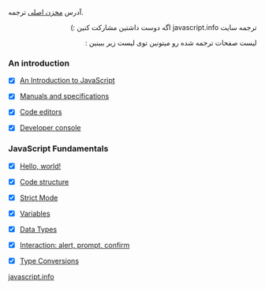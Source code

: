 آدرس [مخزن اصلی](https://github.com/javascript-tutorial/fa.javascript.info) ترجمه.


<div dir="auto">
               ترجمه سایت javascript.info اگه دوست داشتین مشارکت کنین :)
               

لیست صفحات ترجمه شده رو میتونین توی لیست زیر ببینین :‌
 

</div>

### An introduction

- [x] [An Introduction to JavaScript](https://mmasoudih.github.io/javascript.info/part-one-introduction/0-An_Introduction_to_JavaScript/)

- [x] [Manuals and specifications](https://mmasoudih.github.io/javascript.info/part-one-introduction/1-Manuals_Specifications/)

- [x] [Code editors](https://mmasoudih.github.io/javascript.info/part-one-introduction/2-Code_Editors/)

- [x] [Developer console](https://mmasoudih.github.io/javascript.info/part-one-introduction/3-Developer_Console/)


### JavaScript Fundamentals

- [x] [Hello, world!](https://mmasoudih.github.io/javascript.info/part-two-javascript-fundamentals/hello_world/)

- [x] [Code structure](https://mmasoudih.github.io/javascript.info/part-two-javascript-fundamentals/structure/)

- [x] [Strict Mode](https://mmasoudih.github.io/javascript.info/part-two-javascript-fundamentals/use_strict/)

- [x] [Variables](https://mmasoudih.github.io/javascript.info/part-two-javascript-fundamentals/variables/)

- [x] [Data Types](https://mmasoudih.github.io/javascript.info/part-two-javascript-fundamentals/data-types/)

- [x] [Interaction: alert, prompt, confirm](https://mmasoudih.github.io/javascript.info/part-two-javascript-fundamentals/alert-prompt-confirm/)

- [x] [Type Conversions](https://mmasoudih.github.io/javascript.info/part-two-javascript-fundamentals/type-conversions/)

[javascript.info](https://javascript.info)




